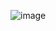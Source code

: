 ![image](https://user-images.githubusercontent.com/78603128/222969152-9494579e-033d-4654-8e1c-6f6abe3664ff.png)
